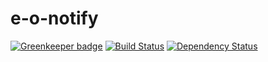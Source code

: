 e-o-notify
==========

[![Greenkeeper badge](https://badges.greenkeeper.io/eiriksm/e-o-notify.svg)](https://greenkeeper.io/)
[![Build Status](https://travis-ci.org/eiriksm/e-o-notify.svg?branch=master)](https://travis-ci.org/eiriksm/e-o-notify)
[![Dependency Status](https://david-dm.org/eiriksm/e-o-notify.svg?theme=shields.io)](https://david-dm.org/eiriksm/e-o-notify)
